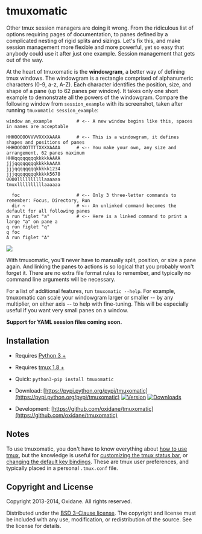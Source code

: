 

# tmuxomatic

Other tmux session managers are doing it wrong.  From the ridiculous list of options requiring pages of documentation, to panes defined by a complicated nesting of rigid splits and sizings.  Let's fix this, and make session management more flexible and more powerful, yet so easy that anybody could use it after just one example.  Session management that gets out of the way.

At the heart of tmuxomatic is the **windowgram**, a better way of defining tmux windows.  The windowgram is a rectangle comprised of alphanumeric characters (0-9, a-z, A-Z).  Each character identifies the position, size, and shape of a pane (up to 62 panes per window).  It takes only one short example to demonstrate all the powers of the windowgram.  Compare the following window from `session_example` with its screenshot, taken after running `tmuxomatic session_example`:

	window an_example         # <-- A new window begins like this, spaces in names are acceptable

	HHHOOOOOVVVVXXXXAAAA      # <-- This is a windowgram, it defines shapes and positions of panes
	HHHOOOOOTTTTXXXXAAAA      # <-- You make your own, any size and arrangement, 62 panes maximum
	HHHqqqqqqqqkkkkkAAAA
	jjjqqqqqqqqkkkkkAAAA
	jjjqqqqqqqqkkkkk1234
	jjjqqqqqqqqkkkkk5678
	0000llllllllllaaaaaa
	tmuxllllllllllaaaaaa

	  foc                     # <-- Only 3 three-letter commands to remember: Focus, Directory, Run
	  dir ~                   # <-- An unlinked command becomes the default for all following panes
	a run figlet "a"          # <-- Here is a linked command to print a large "a" on pane a
	q run figlet "q"
	q foc
	A run figlet "A"

![](https://github.com/oxidane/tmuxomatic/blob/master/img/example.png)

With tmuxomatic, you'll never have to manually split, position, or size a pane again.  And linking the panes to actions is so logical that you probably won't forget it.  There are no extra file format rules to remember, and typically no command line arguments will be necessary.

For a list of additional features, run `tmuxomatic --help`.  For example, tmuxomatic can scale your windowgram larger or smaller -- by any multiplier, on either axis -- to help with fine-tuning.  This will be especially useful if you want very small panes on a window.

**Support for YAML session files coming soon.**



## Installation

* Requires [Python 3 +](http://www.python.org/getit/)
* Requires [tmux 1.8 +](http://tmux.sourceforge.net/)

* Quick: `python3-pip install tmuxomatic`

* Download: [https://pypi.python.org/pypi/tmuxomatic](https://pypi.python.org/pypi/tmuxomatic)
[![Version](https://pypip.in/v/tmuxomatic/badge.png)](https://pypi.python.org/pypi/tmuxomatic)
[![Downloads](https://pypip.in/d/tmuxomatic/badge.png)](https://pypi.python.org/pypi/tmuxomatic)
* Development: [https://github.com/oxidane/tmuxomatic](https://github.com/oxidane/tmuxomatic)



## Notes

To use tmuxomatic, you don't have to know everything about [how to use tmux](http://net.tutsplus.com/tutorials/tools-and-tips/intro-to-tmux/), but the knowledge is useful for [customizing the tmux status bar](http://me.veekun.com/blog/2012/03/21/tmux-is-sweet-as-heck/), or [changing the default key bindings](https://wiki.archlinux.org/index.php/tmux#Key_bindings).  These are tmux user preferences, and typically placed in a personal `.tmux.conf` file.



## Copyright and License

Copyright 2013-2014, Oxidane.
All rights reserved.

Distributed under the [BSD 3-Clause license](http://opensource.org/licenses/BSD-3-Clause).  The copyright and license must be included with any use, modification, or redistribution of the source.  See the license for details.

